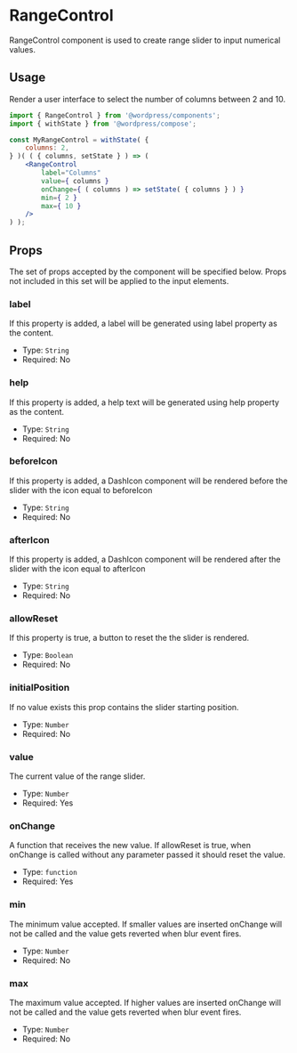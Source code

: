 # RangeControl

RangeControl component is used to create range slider to input numerical values.


## Usage

Render a user interface to select the number of columns between 2 and 10.
```jsx
import { RangeControl } from '@wordpress/components';
import { withState } from '@wordpress/compose';

const MyRangeControl = withState( {
	columns: 2,
} )( ( { columns, setState } ) => ( 
    <RangeControl
        label="Columns"
        value={ columns }
        onChange={ ( columns ) => setState( { columns } ) }
        min={ 2 }
        max={ 10 }
    />
) );
```

## Props

The set of props accepted by the component will be specified below.
Props not included in this set will be applied to the input elements.

### label

If this property is added, a label will be generated using label property as the content.

- Type: `String`
- Required: No

### help

If this property is added, a help text will be generated using help property as the content.

- Type: `String`
- Required: No


### beforeIcon

If this property is added, a DashIcon component will be rendered before the slider with the icon equal to beforeIcon

- Type: `String`
- Required: No

### afterIcon

If this property is added, a DashIcon component will be rendered after the slider with the icon equal to afterIcon

- Type: `String`
- Required: No

### allowReset

If this property is true, a button to reset the the slider is rendered.

- Type: `Boolean`
- Required: No

### initialPosition

If no value exists this prop contains the slider starting position.

- Type: `Number`
- Required: No

### value

The current value of the range slider.

- Type: `Number`
- Required: Yes

### onChange

A function that receives the new value.
If allowReset is true, when onChange is called without any parameter passed it should reset the value.

- Type: `function`
- Required: Yes

### min

The minimum value accepted. If smaller values are inserted onChange will not be called and the value gets reverted when blur event fires.

- Type: `Number`
- Required: No


### max

The maximum value accepted. If higher values are inserted onChange will not be called and the value gets reverted when blur event fires.

- Type: `Number`
- Required: No
